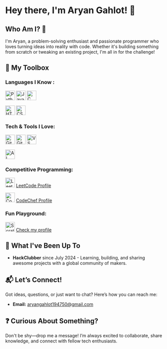 
# Hey there, I'm Aryan Gahlot! 👋

## Who Am I? 🤔

I'm Aryan, a problem-solving enthusiast and passionate programmer who loves turning ideas into reality with code. Whether it's building something from scratch or tweaking an existing project, I'm all in for the challenge!

## 🚀 My Toolbox

### Languages I Know :
<p>
  <img src="https://img.shields.io/badge/-Python-3776AB?style=flat&logo=python&logoColor=white" alt="Python" height="30"/>
  <img src="https://img.shields.io/badge/-Java-007396?style=flat&logo=java&logoColor=white" alt="Java" height="30"/>
  <img src="https://img.shields.io/badge/-C-A8B9CC?style=flat&logo=c&logoColor=white" alt="C" height="30"/>
</p>
<p>
  <img src="https://img.shields.io/badge/-HTML-E34F26?style=flat&logo=html5&logoColor=white" alt="HTML" height="30"/>
  <img src="https://img.shields.io/badge/-CSS-1572B6?style=flat&logo=css3&logoColor=white" alt="CSS" height="30"/>
</p>

### Tech & Tools I Love:
<p>
  <img src="https://img.shields.io/badge/-Git-F05032?style=flat&logo=git&logoColor=white" alt="Git" height="30"/>
  <img src="https://img.shields.io/badge/-GitHub-181717?style=flat&logo=github&logoColor=white" alt="GitHub" height="30"/>
  <img src="https://img.shields.io/badge/-VS_Code-007ACC?style=flat&logo=visual-studio-code&logoColor=white" alt="VS Code" height="30"/>
</p>
<p>
  <img src="https://img.shields.io/badge/-AI_Prompting-4285F4?style=flat&logo=google&logoColor=white" alt="AI Prompting" height="30"/>
</p>

### Competitive Programming:
<p>
  <img src="https://img.shields.io/badge/-LeetCode-FE7F00?style=flat&logo=leetcode&logoColor=white" alt="LeetCode" height="30"/> 
  <a href="https://leetcode.com/u/Shadow-gard3n/" target="_blank">LeetCode Profile</a>
</p>
<p>
  <img src="https://img.shields.io/badge/-CodeChef-5B4638?style=flat&logo=codechef&logoColor=white" alt="CodeChef" height="30"/> 
  <a href="https://www.codechef.com/users/shadow_gard3n" target="_blank">CodeChef Profile</a>
</p>

### Fun Playground:
<p>
  <img src="https://img.shields.io/badge/-Scratch-4D97FF?style=flat&logo=scratch&logoColor=white" alt="Scratch" height="30"/> 
  <a href="https://scratch.mit.edu/users/Shadow-gard3n/" target="_blank">Check my profile</a>
</p>

## 📜 What I've Been Up To

- **HackClubber** since July 2024 - Learning, building, and sharing awesome projects with a global community of makers.

## 📬 Let’s Connect!

Got ideas, questions, or just want to chat? Here’s how you can reach me:
- **Email:** aryangahlot194750@gmail.com

## ❓ Curious About Something?

Don't be shy—drop me a message! I’m always excited to collaborate, share knowledge, and connect with fellow tech enthusiasts.
